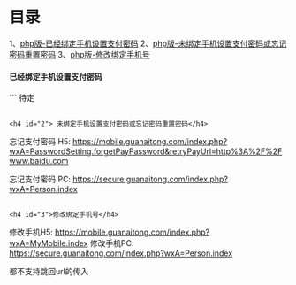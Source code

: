 # 目录
1、[php版-已经绑定手机设置支付密码](#1)
2、[php版-未绑定手机设置支付密码或忘记密码重置密码](#2)
3、[php版-修改绑定手机号](#3)

<h4 id="1">已经绑定手机设置支付密码</h4>
```
待定

```

<h4 id="2"> 未绑定手机设置支付密码或忘记密码重置密码</h4>
```
忘记支付密码 H5:
https://mobile.guanaitong.com/index.php?wxA=PasswordSetting.forgetPayPassword&retryPayUrl=http%3A%2F%2Fwww.baidu.com

忘记支付密码 PC:
https://secure.guanaitong.com/index.php?wxA=Person.index

```

<h4 id="3">修改绑定手机号</h4>
```
修改手机H5:
https://mobile.guanaitong.com/index.php?wxA=MyMobile.index
修改手机PC:
https://secure.guanaitong.com/index.php?wxA=Person.index

都不支持跳回url的传入

```